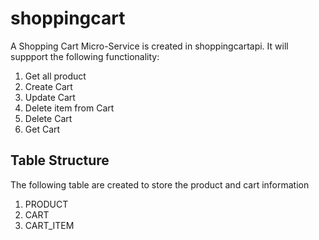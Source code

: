 # shoppingcart

A Shopping Cart Micro-Service is created in shoppingcartapi.  It will suppport the following functionality:
1. Get all product
2. Create Cart
3. Update Cart
4. Delete item from Cart
5. Delete Cart
6. Get Cart

## Table Structure
The following table are created to store the product and cart information
1. PRODUCT
2. CART
3. CART_ITEM
